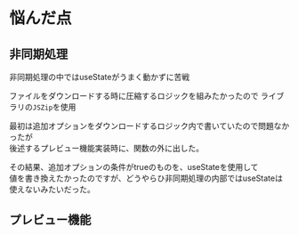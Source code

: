 # 悩んだ点

## 非同期処理

非同期処理の中ではuseStateがうまく動かずに苦戦

ファイルをダウンロードする時に圧縮するロジックを組みたかったので
ライブラリの`JSZip`を使用

最初は追加オプションをダウンロードするロジック内で書いていたので問題なかったが<br>
後述するプレビュー機能実装時に、関数の外に出した。

その結果、追加オプションの条件がtrueのものを、useStateを使用して<br>
値を書き換えたかったのですが、どうやらひ非同期処理の内部ではuseStateは使えないみたいだった。

## プレビュー機能

